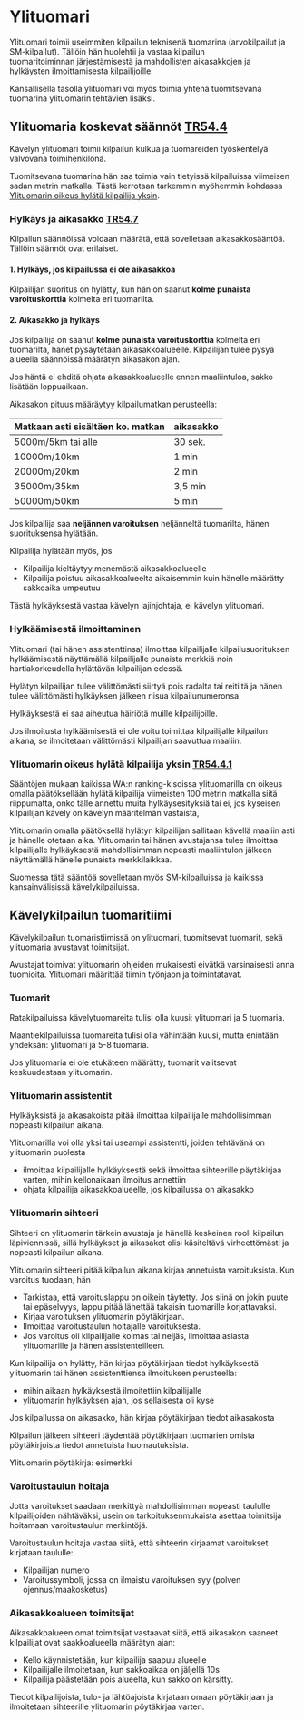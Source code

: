 # Ylituomari

Ylituomari toimii useimmiten kilpailun teknisenä tuomarina (arvokilpailut ja SM-kilpailut). Tällöin hän huolehtii ja vastaa kilpailun tuomaritoiminnan järjestämisestä ja mahdollisten aikasakkojen ja hylkäysten ilmoittamisesta kilpailijoille. 

Kansallisella tasolla ylituomari voi myös toimia yhtenä tuomitsevana tuomarina ylituomarin tehtävien lisäksi.

## Ylituomaria koskevat säännöt [TR54.4](./saannot.md#54.4)

Kävelyn ylituomari toimii kilpailun kulkua ja tuomareiden työskentelyä valvovana toimihenkilönä.

Tuomitsevana tuomarina hän saa toimia vain tietyissä kilpailuissa viimeisen sadan metrin matkalla. Tästä kerrotaan tarkemmin myöhemmin kohdassa [Ylituomarin oikeus hylätä kilpailija yksin](#ylituomarin-oikeus-hylata-kilpailija-yksin-tr5441).

### Hylkäys ja aikasakko [TR54.7](./saannot.md/#54.7)

Kilpailun säännöissä voidaan määrätä, että sovelletaan aikasakkosääntöä. Tällöin säännöt ovat erilaiset.

#### 1. Hylkäys, jos kilpailussa ei ole aikasakkoa

Kilpailijan suoritus on hylätty, kun hän on saanut **kolme punaista varoituskorttia** kolmelta eri tuomarilta. 

#### 2. Aikasakko ja hylkäys

Jos kilpailija on saanut **kolme punaista varoituskorttia** kolmelta eri tuomarilta, hänet pysäytetään aikasakkoalueelle. Kilpailijan tulee pysyä alueella säännöissä määrätyn aikasakon ajan. 

Jos häntä ei ehditä ohjata aikasakkoalueelle ennen maaliintuloa, sakko lisätään loppuaikaan.

Aikasakon pituus määräytyy kilpailumatkan perusteella:

| Matkaan asti sisältäen ko. matkan | aikasakko |
| --------------------------------- | --------- |
| 5000m/5km tai alle                | 30 sek.   |
| 10000m/10km                       | 1 min     |
| 20000m/20km                       | 2 min     |
| 35000m/35km                       | 3,5 min   |
| 50000m/50km                       | 5 min     |

Jos kilpailija saa **neljännen varoituksen** neljänneltä tuomarilta, hänen suorituksensa hylätään.

Kilpailija hylätään myös, jos

- Kilpailija kieltäytyy menemästä aikasakkoalueelle
- Kilpailija poistuu aikasakkoalueelta aikaisemmin kuin hänelle määrätty sakkoaika umpeutuu

Tästä hylkäyksestä vastaa kävelyn lajinjohtaja, ei kävelyn ylituomari.

### Hylkäämisestä ilmoittaminen

Ylituomari (tai hänen assistenttinsa) ilmoittaa kilpailijalle kilpailusuorituksen hylkäämisestä näyttämällä kilpailijalle punaista merkkiä noin hartiakorkeudella hylättävän kilpailijan edessä.

Hylätyn kilpailijan tulee välittömästi siirtyä pois radalta tai reitiltä ja hänen tulee välittömästi hylkäyksen jälkeen riisua kilpailunumeronsa.

Hylkäyksestä ei saa aiheutua häiriötä muille kilpailijoille.

Jos ilmoitusta hylkäämisestä ei ole voitu toimittaa kilpailijalle kilpailun aikana, se ilmoitetaan välittömästi kilpailijan saavuttua maaliin.

### Ylituomarin oikeus hylätä kilpailija yksin [TR54.4.1](./saannot.md#54.4.1)

Sääntöjen mukaan kaikissa WA:n ranking-kisoissa ylituomarilla on oikeus omalla päätöksellään hylätä kilpailija viimeisten 100 metrin matkalla siitä riippumatta, onko tälle annettu muita hylkäysesityksiä tai ei, jos kyseisen kilpailijan kävely on kävelyn määritelmän vastaista,

Ylituomarin omalla päätöksellä hylätyn kilpailijan sallitaan kävellä maaliin asti ja hänelle otetaan aika. Ylituomarin tai hänen avustajansa tulee ilmoittaa kilpailijalle hylkäyksestä mahdollisimman nopeasti maaliintulon jälkeen näyttämällä hänelle punaista merkkilaikkaa.

Suomessa tätä sääntöä sovelletaan myös SM-kilpailuissa ja kaikissa kansainvälisissä kävelykilpailuissa.

## Kävelykilpailun tuomaritiimi

Kävelykilpailun tuomaristiimissä on ylituomari, tuomitsevat tuomarit, sekä ylituomaria avustavat toimitsijat. 

Avustajat toimivat ylituomarin ohjeiden mukaisesti eivätkä varsinaisesti anna tuomioita. Ylituomari määrittää tiimin työnjaon ja toimintatavat.

### Tuomarit

Ratakilpailuissa kävelytuomareita tulisi olla kuusi: ylituomari ja 5 tuomaria. 

Maantiekilpailuissa tuomareita tulisi olla vähintään kuusi, mutta enintään yhdeksän: ylituomari ja 5-8 tuomaria. 

Jos ylituomaria ei ole etukäteen määrätty, tuomarit valitsevat keskuudestaan ylituomarin.

### Ylituomarin assistentit

Hylkäyksistä ja aikasakoista pitää ilmoittaa kilpailijalle mahdollisimman nopeasti kilpailun aikana. 

Ylituomarilla voi olla yksi tai useampi assistentti, joiden tehtävänä on ylituomarin puolesta  

- ilmoittaa kilpailijalle hylkäyksestä sekä ilmoittaa sihteerille päytäkirjaa varten, mihin kellonaikaan ilmoitus annettiin
- ohjata kilpailija aikasakkoalueelle, jos kilpailussa on aikasakko

### Ylituomarin sihteeri

Sihteeri on ylituomarin tärkein avustaja ja hänellä keskeinen rooli kilpailun läpiviennissä, sillä hylkäykset ja aikasakot olisi käsiteltävä virheettömästi ja nopeasti kilpailun aikana.

Ylituomarin sihteeri pitää kilpailun aikana kirjaa annetuista varoituksista. Kun varoitus tuodaan, hän

- Tarkistaa, että varoituslappu on oikein täytetty. Jos siinä on jokin puute tai epäselvyys, lappu pitää lähettää takaisin tuomarille korjattavaksi.
- Kirjaa varoituksen ylituomarin pöytäkirjaan.
- Ilmoittaa varoitustaulun hoitajalle varoituksesta.
- Jos varoitus oli kilpailijalle kolmas tai neljäs, ilmoittaa asiasta ylituomarille ja hänen assistenteilleen.

Kun kilpailija on hylätty, hän kirjaa pöytäkirjaan tiedot hylkäyksestä ylituomarin tai hänen assistenttiensa ilmoituksen perusteella:

- mihin aikaan hylkäyksestä ilmoitettiin kilpailijalle
- ylituomarin hylkäyksen ajan, jos sellaisesta oli kyse

Jos kilpailussa on aikasakko, hän kirjaa pöytäkirjaan tiedot aikasakosta 

Kilpailun jälkeen sihteeri täydentää pöytäkirjaan tuomarien omista pöytäkirjoista tiedot annetuista huomautuksista.

Ylituomarin pöytäkirja: esimerkki

### Varoitustaulun hoitaja

Jotta varoitukset saadaan merkittyä mahdollisimman nopeasti taululle kilpailijoiden nähtäväksi, usein on tarkoituksenmukaista asettaa toimitsija hoitamaan varoitustaulun merkintöjä. 

Varoitustaulun hoitaja vastaa siitä, että sihteerin kirjaamat varoitukset kirjataan taululle:

- Kilpailijan numero
- Varoitussymboli, jossa on ilmaistu varoituksen syy (polven ojennus/maakosketus)

### Aikasakkoalueen toimitsijat

Aikasakkoalueen omat toimitsijat vastaavat siitä, että aikasakon saaneet kilpailijat ovat saakkoalueella määrätyn ajan:

- Kello käynnistetään, kun kilpailija saapuu alueelle
- Kilpailijalle ilmoitetaan, kun sakkoaikaa on jäljellä 10s 
- Kilpailija päästetään pois alueelta, kun sakko on kärsitty.

Tiedot kilpailijoista, tulo- ja lähtöajoista kirjataan omaan pöytäkirjaan ja ilmoitetaan sihteerille ylituomarin pöytäkirjaa varten.




